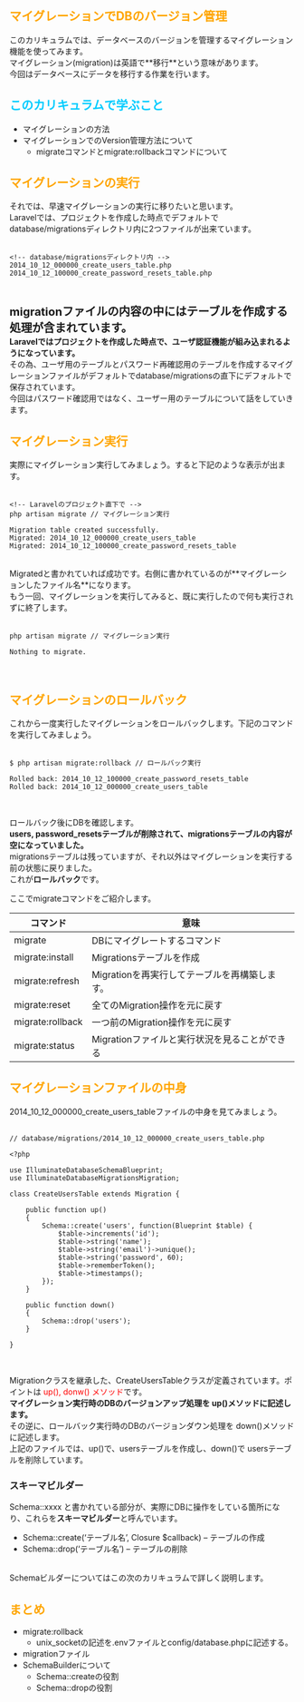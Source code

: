 <h2 style="color: orange;">マイグレーションでDBのバージョン管理</h2>
このカリキュラムでは、データベースのバージョンを管理するマイグレーション機能を使ってみます。<br>
マイグレーション(migration)は英語で**移行**という意味があります。<br>
今回はデータベースにデータを移行する作業を行います。

<h2 style="color: #00CCFF;">このカリキュラムで学ぶこと</h2>

- マイグレーションの方法
- マイグレーションでのVersion管理方法について
  - migrateコマンドとmigrate:rollbackコマンドについて

<h2 style="color: orange;">マイグレーションの実行</h2>
それでは、早速マイグレーションの実行に移りたいと思います。<br>
Laravelでは、プロジェクトを作成した時点でデフォルトでdatabase/migrationsディレクトリ内に2つファイルが出来ています。<br>
<br>

```
<!-- database/migrationsディレクトリ内 -->
2014_10_12_000000_create_users_table.php
2014_10_12_100000_create_password_resets_table.php
```

<br>

<span style="font-size: 20px;">**migrationファイルの内容の中にはテーブルを作成する処理が含まれています。**</span><br>
**Laravelではプロジェクトを作成した時点で、ユーザ認証機能が組み込まれるようになっています。**<br>
その為、ユーザ用のテーブルとパスワード再確認用のテーブルを作成するマイグレーションファイルがデフォルトでdatabase/migrationsの直下にデフォルトで保存されています。<br>
今回はパスワード確認用ではなく、ユーザー用のテーブルについて話をしていきます。<br>

<h2 style="color: orange;">マイグレーション実行</h2>
実際にマイグレーション実行してみましょう。すると下記のような表示が出ます。<br>
<br>

```
<!-- Laravelのプロジェクト直下で -->
php artisan migrate // マイグレーション実行

Migration table created successfully.
Migrated: 2014_10_12_000000_create_users_table
Migrated: 2014_10_12_100000_create_password_resets_table
```

<br>
Migratedと書かれていれば成功です。右側に書かれているのが**マイグレーションしたファイル名**になります。<br>
もう一回、マイグレーションを実行してみると、既に実行したので何も実行されずに終了します。<br>
<br>

```
php artisan migrate // マイグレーション実行

Nothing to migrate.
```

<br>
<h2 style="color: orange;">マイグレーションのロールバック</h2>
これから一度実行したマイグレーションをロールバックします。下記のコマンドを実行してみましょう。<br>
<br>

```
$ php artisan migrate:rollback // ロールバック実行

Rolled back: 2014_10_12_100000_create_password_resets_table
Rolled back: 2014_10_12_000000_create_users_table
```
<br>

ロールバック後にDBを確認します。<br>
**users, password_resetsテーブルが削除されて、migrationsテーブルの内容が空になっていました。**<br>migrationsテーブルは残っていますが、それ以外はマイグレーションを実行する前の状態に戻りました。<br>
これが**ロールバック**です。

ここでmigrateコマンドをご紹介します。

<table>
    <thead>
        <tr>
            <th>コマンド</th>
            <th>意味</th>
        </tr>
    </thead>
    <tbody>
        <tr>
            <td>migrate</td>
            <td>DBにマイグレートするコマンド</td>
        </tr>
        <tr>
            <td>migrate:install</td>
            <td>Migrationsテーブルを作成</td>
        </tr>
        <tr>
            <td>migrate:refresh</td>
            <td>Migrationを再実行してテーブルを再構築します。</td>
        </tr>
        <tr>
            <td>migrate:reset</td>
            <td>全てのMigration操作を元に戻す</td>
        </tr>
        <tr>
            <td>migrate:rollback</td>
            <td>一つ前のMigration操作を元に戻す</td>
        </tr>
        <tr>
            <td>migrate:status</td>
            <td>Migrationファイルと実行状況を見ることができる</td>
        </tr>
    </tbody>
</table>

<h2 style="color: orange;">マイグレーションファイルの中身</h2>
2014_10_12_000000_create_users_tableファイルの中身を見てみましょう。<br>
<br>

```
// database/migrations/2014_10_12_000000_create_users_table.php

<?php

use IlluminateDatabaseSchemaBlueprint;
use IlluminateDatabaseMigrationsMigration;

class CreateUsersTable extends Migration {

    public function up()
    {
        Schema::create('users', function(Blueprint $table) {
            $table->increments('id');
            $table->string('name');
            $table->string('email')->unique();
            $table->string('password', 60);
            $table->rememberToken();
            $table->timestamps();
        });
    }

    public function down()
    {
        Schema::drop('users');
    }

}
```

<br>

Migrationクラスを継承した、CreateUsersTableクラスが定義されています。ポイントは <span style="color: red;">up(), donw() メソッド</span>です。<br>
**マイグレーション実行時のDBのバージョンアップ処理を up()メソッドに記述します。**<br>
その逆に、ロールバック実行時のDBのバージョンダウン処理を down()メソッドに記述します。<br>
上記のファイルでは、up()で、usersテーブルを作成し、down()で usersテーブルを削除しています。

### スキーマビルダー

Schema::xxxx と書かれている部分が、実際にDBに操作をしている箇所になり、これらを**スキーマビルダー**と呼んでいます。<br>

- Schema::create(‘テーブル名’, Closure $callback) – テーブルの作成
- Schema::drop(‘テーブル名’) – テーブルの削除

<br>
Schemaビルダーについてはこの次のカリキュラムで詳しく説明します。<br>

<h2 style="color: orange;">まとめ</h2>

- migrate:rollback
  - unix_socketの記述を.envファイルとconfig/database.phpに記述する。
- migrationファイル
- SchemaBuilderについて
	- Schema::createの役割
	- Schema::dropの役割

